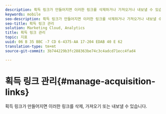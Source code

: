 ```yaml
---
description: 획득 링크가 만들어지면 이러한 링크를 삭제하거나 가져오거나 내보낼 수 있습니다.
keywords: mobile
seo-description: 획득 링크가 만들어지면 이러한 링크를 삭제하거나 가져오거나 내보낼 수 있습니다.
seo-title: 획득 링크 관리
solution: Marketing Cloud, Analytics
title: 획득 링크 관리
topic: 지표
uuid: 06 B 35 BBC -7 CD 6-4375-AA 17-204 EDAB 40 E 62
translation-type: tm+mt
source-git-commit: 3b744229b3fc288363be74c3c4adcd71ecc4fad4

---
```



# 획득 링크 관리{#manage-acquisition-links}

획득 링크가 만들어지면 이러한 링크를 삭제, 가져오기 또는 내보낼 수 있습니다.